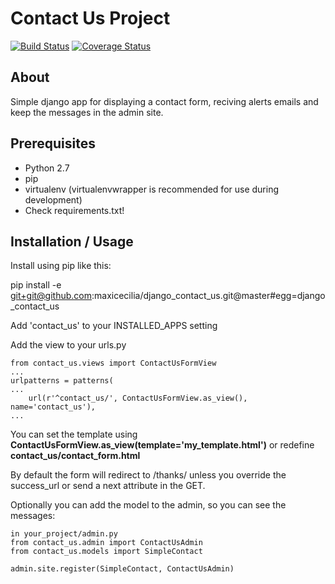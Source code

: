 
# Contact Us Project #
[![Build Status](https://travis-ci.org/maxicecilia/django_contact_us.svg)](https://travis-ci.org/maxicecilia/django_contact_us)
[![Coverage Status](https://coveralls.io/repos/maxicecilia/django_contact_us/badge.svg?branch=big_refactor)](https://coveralls.io/r/maxicecilia/django_contact_us?branch=big_refactor)


## About ##

Simple django app for displaying a contact form, reciving alerts emails and keep the messages in the admin site.

## Prerequisites ##

- Python 2.7
- pip
- virtualenv (virtualenvwrapper is recommended for use during development)
- Check requirements.txt!

## Installation / Usage ##


Install using pip like this:

pip install -e git+git@github.com:maxicecilia/django_contact_us.git@master#egg=django_contact_us

Add 'contact_us' to your INSTALLED_APPS setting

Add the view to your urls.py

    from contact_us.views import ContactUsFormView
    ...
    urlpatterns = patterns(
    ...
        url(r'^contact_us/', ContactUsFormView.as_view(), name='contact_us'),
    ...

You can set the template using **ContactUsFormView.as_view(template='my_template.html')** or redefine **contact_us/contact_form.html**

By default the form will redirect to /thanks/ unless you override the success_url or send a next attribute in the GET.

Optionally you can add the model to the admin, so you can see the messages:

    in your_project/admin.py
    from contact_us.admin import ContactUsAdmin
    from contact_us.models import SimpleContact
    
    admin.site.register(SimpleContact, ContactUsAdmin)





